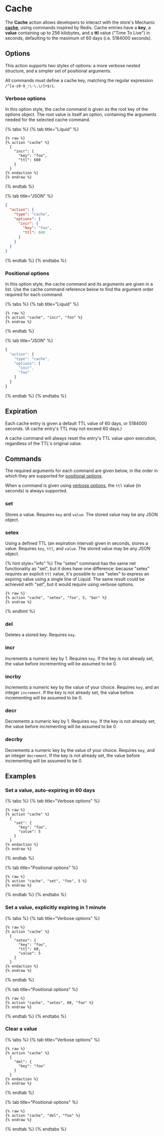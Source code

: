 # Cache

The **Cache** action allows developers to interact with the store's Mechanic [**cache**](../../platform/cache/), using commands inspired by Redis. Cache entries have a **key**, a **value** containing up to 256 kilobytes, and a **ttl** value ("Time To Live") in seconds, defaulting to the maximum of 60 days (i.e. 5184000 seconds).

## Options

This action supports two styles of options: a more verbose nested structure, and a simpler set of positional arguments.

All commands must define a cache key, matching the regular expression `/^[a-z0-9_:\-\.\/]+$/i`.

### Verbose options

In this option style, the cache command is given as the root key of the options object. The root value is itself an option, containing the arguments needed for the selected cache command.

{% tabs %}
{% tab title="Liquid" %}
```liquid
{% raw %}
{% action "cache" %}
  {
    "incr": {
      "key": "foo",
      "ttl": 600
    }
  }
{% endaction %}
{% endraw %}
```
{% endtab %}

{% tab title="JSON" %}
```json
{
  "action": {
    "type": "cache",
    "options": {
      "incr": {
        "key": "foo",
        "ttl": 600
      }
    }
  }
}
```
{% endtab %}
{% endtabs %}

### Positional options

In this option style, the cache command and its arguments are given in a list. Use the cache command reference below to find the argument order required for each command.

{% tabs %}
{% tab title="Liquid" %}
```liquid
{% raw %}
{% action "cache", "incr", "foo" %}
{% endraw %}
```
{% endtab %}

{% tab title="JSON" %}
```javascript
{
  "action": {
    "type": "cache",
    "options": [
      "incr",
      "foo"
    ]
  }
}
```
{% endtab %}
{% endtabs %}

## Expiration

Each cache entry is given a default TTL value of 60 days, or 5184000 seconds. (A cache entry's TTL may not exceed 60 days.)

A cache command will always reset the entry's TTL value upon execution, regardless of the TTL's original value.

## Commands

The required arguments for each command are given below, in the order in which they are supported for [positional options](cache.md#positional-options).

When a command is given using [verbose options](cache.md#verbose-options), the `ttl` value (in seconds) is always supported.

### set

Stores a value. Requires `key` and `value`. The stored value may be any JSON object.

### setex

Using a defined TTL (an expiration interval) given in seconds, stores a value. Requires `key`, `ttl`, and `value`. The stored value may be any JSON object.

{% hint style="info" %}
The "setex" command has the same net functionality as "set", but it does have one difference: because "setex" requires an explicit `ttl` value, it's possible to use "setex" to express an expiring value using a single line of Liquid. The same result could be achieved with "set", but it would require using verbose options.

```liquid
{% raw %}
{% action "cache", "setex", "foo", 5, "bar" %}
{% endraw %}
```
{% endhint %}

### del

Deletes a stored key. Requires `key`.

### incr

Increments a numeric key by 1. Requires `key`. If the key is not already set, the value before incrementing will be assumed to be 0.

### incrby

Increments a numeric key by the value of your choice. Requires `key`, and an integer `increment`. If the key is not already set, the value before incrementing will be assumed to be 0.

### decr

Decrements a numeric key by 1. Requires `key`. If the key is not already set, the value before incrementing will be assumed to be 0.

### decrby

Decrements a numeric key by the value of your choice. Requires `key`, and an integer `decrement`. If the key is not already set, the value before incrementing will be assumed to be 0.

## Examples

### Set a value, auto-expiring in 60 days

{% tabs %}
{% tab title="Verbose options" %}
```liquid
{% raw %}
{% action "cache" %}
  {
    "set": {
      "key": "foo",
      "value": 5
    }
  }
{% endaction %}
{% endraw %}
```
{% endtab %}

{% tab title="Positional options" %}
```liquid
{% raw %}
{% action "cache", "set", "foo", 5 %}
{% endraw %}
```
{% endtab %}
{% endtabs %}

### Set a value, explicitly expiring in 1 minute

{% tabs %}
{% tab title="Verbose options" %}
```liquid
{% raw %}
{% action "cache" %}
  {
    "setex": {
      "key": "foo",
      "ttl": 60,
      "value": 5
    }
  }
{% endaction %}
{% endraw %}
```
{% endtab %}

{% tab title="Positional options" %}
```liquid
{% raw %}
{% action "cache", "setex", 60, "foo" %}
{% endraw %}
```
{% endtab %}
{% endtabs %}

### Clear a value

{% tabs %}
{% tab title="Verbose options" %}
```liquid
{% raw %}
{% action "cache" %}
  {
    "del": {
      "key": "foo"
    }
  }
{% endaction %}
{% endraw %}
```
{% endtab %}

{% tab title="Positional options" %}
```liquid
{% raw %}
{% action "cache", "del", "foo" %}
{% endraw %}
```
{% endtab %}
{% endtabs %}
